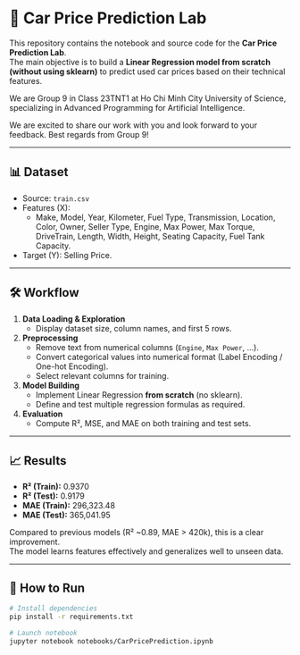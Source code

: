 # 🚗 Car Price Prediction Lab
This repository contains the notebook and source code for the **Car Price Prediction Lab**.  
The main objective is to build a **Linear Regression model from scratch (without using sklearn)** to predict used car prices based on their technical features.

We are Group 9 in Class 23TNT1 at Ho Chi Minh City University of Science, specializing in Advanced Programming for Artificial Intelligence.

We are excited to share our work with you and look forward to your feedback.
Best regards from Group 9!

---

## 📊 Dataset
- Source: `train.csv`
- Features (X):
  - Make, Model, Year, Kilometer, Fuel Type, Transmission, Location, Color, Owner, Seller Type, Engine, Max Power, Max Torque, DriveTrain, Length, Width, Height, Seating Capacity, Fuel Tank Capacity.
- Target (Y): Selling Price.

---

## 🛠 Workflow
1. **Data Loading & Exploration**  
   - Display dataset size, column names, and first 5 rows.
2. **Preprocessing**  
   - Remove text from numerical columns (`Engine`, `Max Power`, …).  
   - Convert categorical values into numerical format (Label Encoding / One-hot Encoding).  
   - Select relevant columns for training.  
3. **Model Building**  
   - Implement Linear Regression **from scratch** (no sklearn).  
   - Define and test multiple regression formulas as required.  
4. **Evaluation**  
   - Compute R², MSE, and MAE on both training and test sets.

---

## 📈 Results
- **R² (Train):** 0.9370  
- **R² (Test):** 0.9179  
- **MAE (Train):** 296,323.48  
- **MAE (Test):** 365,041.95  

Compared to previous models (R² ~0.89, MAE > 420k), this is a clear improvement.  
The model learns features effectively and generalizes well to unseen data.

---

## 🚀 How to Run
```bash
# Install dependencies
pip install -r requirements.txt

# Launch notebook
jupyter notebook notebooks/CarPricePrediction.ipynb

